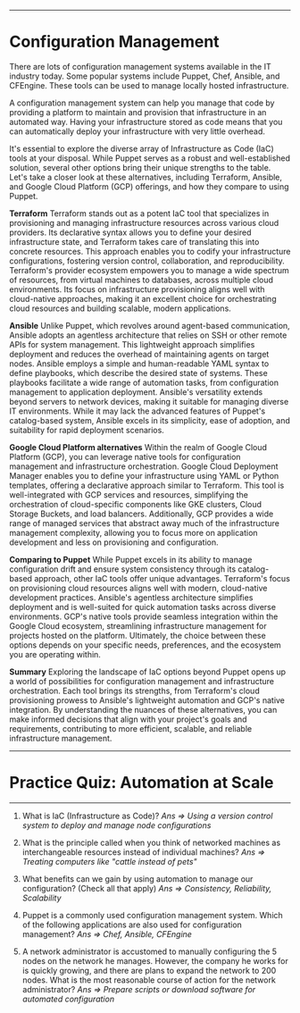 ***
# Configuration Management
There are lots of configuration management systems available in the IT industry today. Some popular systems include Puppet, Chef, Ansible, and CFEngine. These tools can be used to manage locally hosted infrastructure.

A configuration management system can help you manage that code by providing a platform to maintain and provision that infrastructure in an automated way. Having your infrastructure stored as code means that you can automatically deploy your infrastructure with very little overhead.

It's essential to explore the diverse array of Infrastructure as Code (IaC) tools at your disposal. While Puppet serves as a robust and well-established solution, several other options bring their unique strengths to the table. Let's take a closer look at these alternatives, including Terraform, Ansible, and Google Cloud Platform (GCP) offerings, and how they compare to using Puppet.

**Terraform**
Terraform stands out as a potent IaC tool that specializes in provisioning and managing infrastructure resources across various cloud providers. Its declarative syntax allows you to define your desired infrastructure state, and Terraform takes care of translating this into concrete resources. This approach enables you to codify your infrastructure configurations, fostering version control, collaboration, and reproducibility. Terraform's provider ecosystem empowers you to manage a wide spectrum of resources, from virtual machines to databases, across multiple cloud environments. Its focus on infrastructure provisioning aligns well with cloud-native approaches, making it an excellent choice for orchestrating cloud resources and building scalable, modern applications.

**Ansible**
Unlike Puppet, which revolves around agent-based communication, Ansible adopts an agentless architecture that relies on SSH or other remote APIs for system management. This lightweight approach simplifies deployment and reduces the overhead of maintaining agents on target nodes. Ansible employs a simple and human-readable YAML syntax to define playbooks, which describe the desired state of systems. These playbooks facilitate a wide range of automation tasks, from configuration management to application deployment. Ansible's versatility extends beyond servers to network devices, making it suitable for managing diverse IT environments. While it may lack the advanced features of Puppet's catalog-based system, Ansible excels in its simplicity, ease of adoption, and suitability for rapid deployment scenarios.

**Google Cloud Platform alternatives**
Within the realm of Google Cloud Platform (GCP), you can leverage native tools for configuration management and infrastructure orchestration. Google Cloud Deployment Manager enables you to define your infrastructure using YAML or Python templates, offering a declarative approach similar to Terraform. This tool is well-integrated with GCP services and resources, simplifying the orchestration of cloud-specific components like GKE clusters, Cloud Storage Buckets, and load balancers. Additionally, GCP provides a wide range of managed services that abstract away much of the infrastructure management complexity, allowing you to focus more on application development and less on provisioning and configuration.

**Comparing to Puppet**
While Puppet excels in its ability to manage configuration drift and ensure system consistency through its catalog-based approach, other IaC tools offer unique advantages. Terraform's focus on provisioning cloud resources aligns well with modern, cloud-native development practices. Ansible's agentless architecture simplifies deployment and is well-suited for quick automation tasks across diverse environments. GCP's native tools provide seamless integration within the Google Cloud ecosystem, streamlining infrastructure management for projects hosted on the platform. Ultimately, the choice between these options depends on your specific needs, preferences, and the ecosystem you are operating within.

**Summary**
Exploring the landscape of IaC options beyond Puppet opens up a world of possibilities for configuration management and infrastructure orchestration. Each tool brings its strengths, from Terraform's cloud provisioning prowess to Ansible's lightweight automation and GCP's native integration. By understanding the nuances of these alternatives, you can make informed decisions that align with your project's goals and requirements, contributing to more efficient, scalable, and reliable infrastructure management.

***
#	Practice Quiz: Automation at Scale
***
1. What is IaC (Infrastructure as Code)?
*Ans => Using a version control system to deploy and manage node configurations*

2. What is the principle called when you think of networked machines as interchangeable resources instead of individual machines?
*Ans => Treating computers like "cattle instead of pets"*

3. What benefits can we gain by using automation to manage our configuration? (Check all that apply)
*Ans =>
Consistency,
Reliability,
Scalability*

4. Puppet is a commonly used configuration management system. Which of the following applications are also used for configuration management?
*Ans =>
Chef,
Ansible,
CFEngine*

5. A network administrator is accustomed to manually configuring the 5 nodes on the network he manages. However, the company he works for is quickly growing, and there are plans to expand the network to 200 nodes. What is the most reasonable course of action for the network administrator?
*Ans => Prepare scripts or download software for automated configuration*

